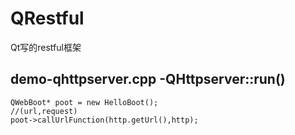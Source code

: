 # QRestful
Qt写的restful框架


## demo-qhttpserver.cpp -QHttpserver::run()
```
QWebBoot* poot = new HelloBoot();
//(url,request)
poot->callUrlFunction(http.getUrl(),http);
```
